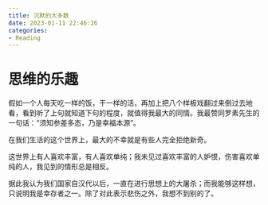 ```yaml
---
title: 沉默的大多数
date: 2023-01-11 22:46:26
categories:
- Reading
---
```


# 思维的乐趣


假如一个人每天吃一样的饭，干一样的活，再加上把八个样板戏翻过来倒过去地看，看到听了上句就知道下句的程度，就值得我最大的同情。我最赞同罗素先生的一句话：“须知参差多态，乃是幸福本源”。

在我们生活的这个世界上，最大的不幸就是有些人完全拒绝新奇。

这世界上有人喜欢丰富，有人喜欢单纯；我未见过喜欢丰富的人妒恨，伤害喜欢单纯的人，我见到的情形总是相反。

据此我认为我们国家自汉代以后，一直在进行思想上的大屠杀；而我能够这样想，只说明我是幸存者之一。除了对此表示悲伤之外，我想不到别的了。
